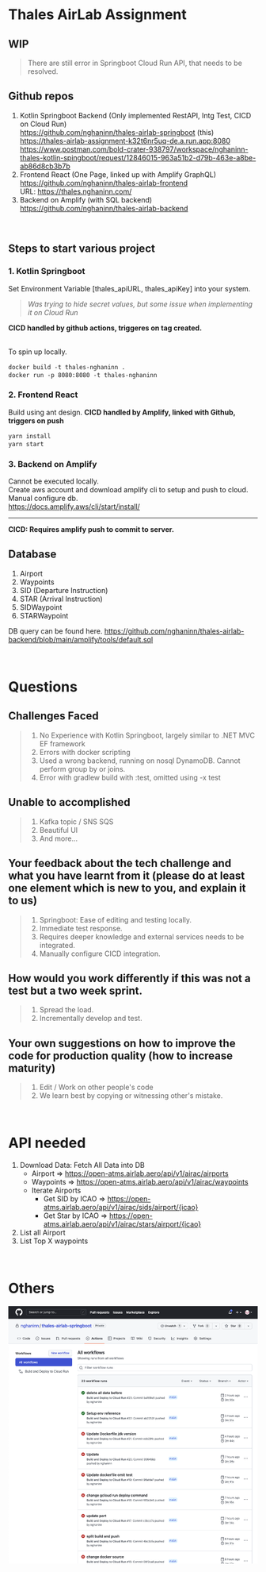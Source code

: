 # Thales AirLab Assignment

## WIP
>There are still error in Springboot Cloud Run API, that needs to be resolved.

## Github repos

1. Kotlin Springboot Backend (Only implemented RestAPI, Intg Test, CICD on Cloud Run) <br>
   https://github.com/nghaninn/thales-airlab-springboot (this) <br>
   https://thales-airlab-assignment-k32t6nr5uq-de.a.run.app:8080 <br>
   https://www.postman.com/bold-crater-938797/workspace/nghaninn-thales-kotlin-spingboot/request/12846015-963a51b2-d79b-463e-a8be-ab86d8cb3b7b
2. Frontend React (One Page, linked up with Amplify GraphQL) <br>
   https://github.com/nghaninn/thales-airlab-frontend <br>
   URL: https://thales.nghaninn.com/
3. Backend on Amplify (with SQL backend) <br>
   https://github.com/nghaninn/thales-airlab-backend

<br/>

## Steps to start various project

### 1. Kotlin Springboot

Set Environment Variable [thales_apiURL, thales_apiKey] into your system.
>_Was trying to hide secret values, but some issue when implementing it on Cloud Run_

__CICD handled by github actions, triggeres on tag created.__

<br>
To spin up locally. <br>

```
docker build -t thales-nghaninn .
docker run -p 8080:8080 -t thales-nghaninn
```

### 2. Frontend React

Build using ant design.
__CICD handled by Amplify, linked with Github, triggers on push__
```
yarn install
yarn start
```

### 3. Backend on Amplify

Cannot be executed locally. <br>
Create aws account and download amplify cli to setup and push to cloud. <br>
Manual configure db. <br> 
https://docs.amplify.aws/cli/start/install/
****
__CICD: Requires amplify push to commit to server.__

## Database

1. Airport
2. Waypoints
3. SID (Departure Instruction)
4. STAR (Arrival Instruction)
5. SIDWaypoint
6. STARWaypoint

DB query can be found here. https://github.com/nghaninn/thales-airlab-backend/blob/main/amplify/tools/default.sql

<br>

# Questions

## Challenges Faced

>1. No Experience with Kotlin Springboot, largely similar to .NET MVC EF framework
>2. Errors with docker scripting
>3. Used a wrong backend, running on nosql DynamoDB. Cannot perform group by or joins.
>4. Error with gradlew build with :test, omitted using -x test

## Unable to accomplished

>1. Kafka topic / SNS SQS
>2. Beautiful UI
>3. And more...


## Your feedback about the tech challenge and what you have learnt from it (please do at least one element which is new to you, and explain it to us)

>1. Springboot: Ease of editing and testing locally.
>2. Immediate test response.
>3. Requires deeper knowledge and external services needs to be integrated.
>4. Manually configure CICD integration.

## How would you work differently if this was not a test but a two week sprint.

>1. Spread the load.
>2. Incrementally develop and test.

## Your own suggestions on how to improve the code for production quality (how to increase maturity)

>1. Edit / Work on other people's code
>2. We learn best by copying or witnessing other's mistake.

<br>

# API needed

1. Download Data: Fetch All Data into DB
    - Airport => https://open-atms.airlab.aero/api/v1/airac/airports
    - Waypoints => https://open-atms.airlab.aero/api/v1/airac/waypoints
    - Iterate Airports
      - Get SID by ICAO => https://open-atms.airlab.aero/api/v1/airac/sids/airport/{icao}
      - Get Star by ICAO => https://open-atms.airlab.aero/api/v1/airac/stars/airport/{icao}
2. List all Airport
3. List Top X waypoints


<br>

# Others
<img src="https://raw.githubusercontent.com/nghaninn/thales-airlab-springboot/main/images/springboot_cicd.png">